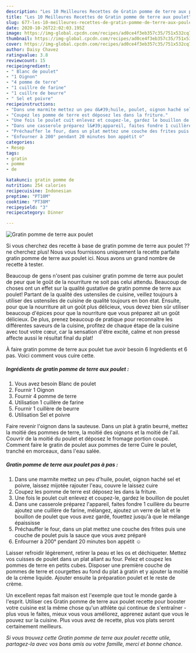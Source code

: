 ```yaml
---
description: "Les 10 Meilleures Recettes de Gratin pomme de terre aux poulet"
title: "Les 10 Meilleures Recettes de Gratin pomme de terre aux poulet"
slug: 677-les-10-meilleures-recettes-de-gratin-pomme-de-terre-aux-poulet
date: 2020-10-26T22:02:03.195Z
image: https://img-global.cpcdn.com/recipes/ad0ce4f3eb357c35/751x532cq70/gratin-pomme-de-terre-aux-poulet-photo-principale-de-la-recette.jpg
thumbnail: https://img-global.cpcdn.com/recipes/ad0ce4f3eb357c35/751x532cq70/gratin-pomme-de-terre-aux-poulet-photo-principale-de-la-recette.jpg
cover: https://img-global.cpcdn.com/recipes/ad0ce4f3eb357c35/751x532cq70/gratin-pomme-de-terre-aux-poulet-photo-principale-de-la-recette.jpg
author: Daisy Chavez
ratingvalue: 3.8
reviewcount: 15
recipeingredient:
- " Blanc de poulet"
- "1 Oignon"
- "4 pomme de terre"
- "1 cuillre de farine"
- "1 cuillre de beurre"
- " Sel et poivre"
recipeinstructions:
- "Dans une marmite mettez un peu d&#39;huile, poulet, oignon haché sel et poivre, laissez mijotée rajouter l&#39;eau, couvre le laissez cuire"
- "Coupez les pomme de terre est déposez les dans la friture."
- "Une fois le poulet cuit enlevez et coupez-le, gardez le bouillon de poulet"
- "Dans une casserole préparez l&#39;appareil, faites fondre 1 cuillère du beurre ajoutez une cuillère de farine, mélangez, ajoutez un verre de lait et le bouillon de poulet que vous avez gardé, fouettez jusqu&#39;à que le mélange épaississe"
- "Préchauffer le four, dans un plat mettez une couche des frites puis une couche de poulet puis la sauce que vous avez préparé"
- "Enfourner à 200° pendant 20 minutes bon appétit ☺️"
categories:
- Resep
tags:
- gratin
- pomme
- de

katakunci: gratin pomme de 
nutrition: 254 calories
recipecuisine: Indonesian
preptime: "PT10M"
cooktime: "PT38M"
recipeyield: "3"
recipecategory: Dinner

---
```



![Gratin pomme de terre aux poulet](https://img-global.cpcdn.com/recipes/ad0ce4f3eb357c35/751x532cq70/gratin-pomme-de-terre-aux-poulet-photo-principale-de-la-recette.jpg)

Si vous cherchez des recette à base de gratin pomme de terre aux poulet ?? ne cherchez plus! Nous vous fournissons uniquement la recette parfaite gratin pomme de terre aux poulet ici. Nous avons un grand nombre de recette à tester.

Beaucoup de gens n'osent pas cuisiner gratin pomme de terre aux poulet de peur que le goût de la nourriture ne soit pas celui attendu. Beaucoup de choses ont un effet sur la qualité gustative de gratin pomme de terre aux poulet! Partant de la qualité des ustensiles de cuisine, veillez toujours à utiliser des ustensiles de cuisine de qualité toujours en bon état. Ensuite, pour que la nourriture ait un goût plus délicieux, vous devez bien sûr utiliser beaucoup d'épices pour que la nourriture que vous préparez ait un goût délicieux. De plus, prenez beaucoup de pratique pour reconnaître les différentes saveurs de la cuisine, profitez de chaque étape de la cuisine avec tout votre cœur, car la sensation d'être excité, calme et non pressé affecte aussi le résultat final du plat!

<!--inarticleads1-->

À faire gratin pomme de terre aux poulet tue avoir besoin 6 Ingrédients et 6 pas. Voici comment vous cuire cette.

##### Ingrédients de gratin pomme de terre aux poulet :

1. Vous avez besoin  Blanc de poulet
1. Fournir 1 Oignon
1. Fournir 4 pomme de terre
1. Utilisation 1 cuillère de farine
1. Fournir 1 cuillère de beurre
1. Utilisation  Sel et poivre


Faire revenir l&#39;oignon dans la sauteuse. Dans un plat à gratin beurré, mettez la moitié des pommes de terre, la moitié des oignons et la moitié de l&#39;ail. Couvrir de la moitié du poulet et déposez le fromage portion coupé. Comment faire le gratin de poulet aux pommes de terre Cuire le poulet, tranché en morceaux, dans l&#39;eau salée. 

<!--inarticleads2-->

##### Gratin pomme de terre aux poulet pas à pas :

1. Dans une marmite mettez un peu d&#39;huile, poulet, oignon haché sel et poivre, laissez mijotée rajouter l&#39;eau, couvre le laissez cuire
1. Coupez les pomme de terre est déposez les dans la friture.
1. Une fois le poulet cuit enlevez et coupez-le, gardez le bouillon de poulet
1. Dans une casserole préparez l&#39;appareil, faites fondre 1 cuillère du beurre ajoutez une cuillère de farine, mélangez, ajoutez un verre de lait et le bouillon de poulet que vous avez gardé, fouettez jusqu&#39;à que le mélange épaississe
1. Préchauffer le four, dans un plat mettez une couche des frites puis une couche de poulet puis la sauce que vous avez préparé
1. Enfourner à 200° pendant 20 minutes bon appétit ☺️


Laisser refroidir légèrement, retirer la peau et les os et déchiqueter. Mettez vos cuisses de poulet dans un plat allant au four. Pelez et coupez les pommes de terre en petits cubes. Disposer une première couche de pommes de terre et courgettes au fond du plat à gratin et y ajouter la moitié de la crème liquide. Ajouter ensuite la préparation poulet et le reste de crème. 

<!--inarticleads1-->

<p>
Un excellent repas fait maison est l'exemple que tout le monde garde à l'esprit. Utiliser ces Gratin pomme de terre aux poulet recette pour booster votre cuisine est la même chose qu'un athlète qui continue de s'entraîner - plus vous le faites, mieux vous vous améliorez, apprenez autant que vous le pouvez sur la cuisine. Plus vous avez de recette, plus vos plats seront certainement meilleurs.
</p>

<p>
<i>Si vous trouvez cette Gratin pomme de terre aux poulet recette utile, partagez-la avec vos bons amis ou votre famille, merci et bonne chance.</i>
</p>
